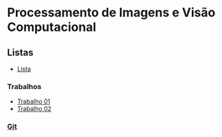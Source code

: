 # Processamento de Imagens e Visão Computacional


## Listas
* [Lista](pi_files/listas/01/lista01PI.pdf)

### Trabalhos

* [Trabalho 01](pi_files/trabalhos/01/trabalho01.html)
* [Trabalho 02](pi_files/trabalhos/02/trabalho02.html)

<!-- ### Trabalhos
* [Roteiro para APS](pi_files/aps/APS_PIVC_2024.pdf) -->

### [Git](https://github.com/viniciusdenovaes/Unip232PI)
